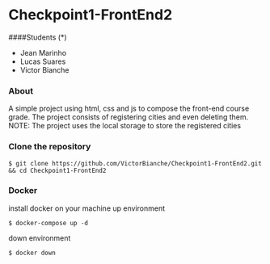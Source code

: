 # Checkpoint1-FrontEnd2

####Students (*)

* Jean Marinho
* Lucas Suares
* Victor Bianche

### About
A simple project using html, css and js to compose the front-end course grade. The project consists of registering cities and even deleting them.
NOTE: The project uses the local storage to store the registered cities

### Clone the repository
```
$ git clone https://github.com/VictorBianche/Checkpoint1-FrontEnd2.git && cd Checkpoint1-FrontEnd2
```

### Docker
install docker on your machine
up environment
```
$ docker-compose up -d
```
down environment
```
$ docker down
```